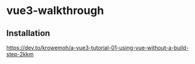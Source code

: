 # vue3-walkthrough

## Installation

https://dev.to/krowemoh/a-vue3-tutorial-01-using-vue-without-a-build-step-2kkm